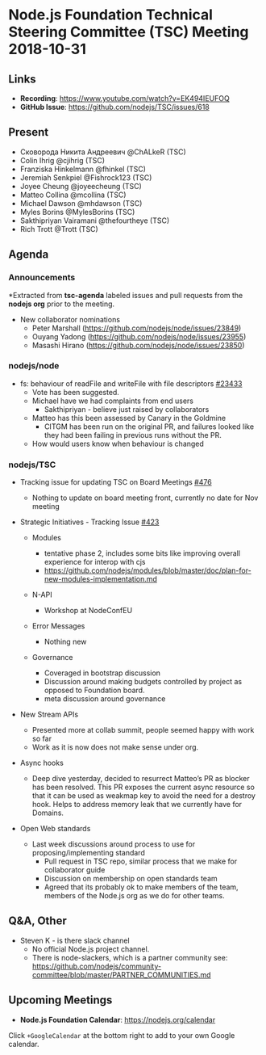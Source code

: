 # Node.js Foundation Technical Steering Committee (TSC) Meeting 2018-10-31

## Links

* **Recording**:  https://www.youtube.com/watch?v=EK494IEUFOQ
* **GitHub Issue**: https://github.com/nodejs/TSC/issues/618

## Present

* Сковорода Никита Андреевич @ChALkeR (TSC)
* Colin Ihrig @cjihrig (TSC)
* Franziska Hinkelmann @fhinkel (TSC)
* Jeremiah Senkpiel @Fishrock123 (TSC)
* Joyee Cheung @joyeecheung (TSC)
* Matteo Collina @mcollina (TSC)
* Michael Dawson @mhdawson (TSC)
* Myles Borins @MylesBorins (TSC)
* Sakthipriyan Vairamani @thefourtheye (TSC)
* Rich Trott @Trott (TSC)

## Agenda

### Announcements

*Extracted from **tsc-agenda** labeled issues and pull requests from the **nodejs org** prior to the meeting.

* New collaborator nominations
  * Peter Marshall (https://github.com/nodejs/node/issues/23849)
  * Ouyang Yadong (https://github.com/nodejs/node/issues/23955)
  * Masashi Hirano (https://github.com/nodejs/node/issues/23850)

### nodejs/node

* fs: behaviour of readFile and writeFile with file descriptors [#23433](https://github.com/nodejs/node/issues/23433)
  * Vote has been suggested.
  * Michael have we had complaints from end users
    * Sakthipriyan - believe just raised by collaborators
  * Matteo has this been assessed by Canary in the Goldmine
    * CITGM has been run on the original PR, and failures looked like they had been failing in previous runs
      without the PR.
  * How would users know when behaviour is changed

### nodejs/TSC

* Tracking issue for updating TSC on Board Meetings [#476](https://github.com/nodejs/TSC/issues/476)
  * Nothing to update on board meeting front, currently no date for Nov meeting

* Strategic Initiatives - Tracking Issue [#423](https://github.com/nodejs/TSC/issues/423)
  * Modules
    * tentative phase 2, includes some bits like improving overall experience for interop with cjs
    * https://github.com/nodejs/modules/blob/master/doc/plan-for-new-modules-implementation.md

  * N-API
    *  Workshop at NodeConfEU

  * Error Messages
    * Nothing new

  * Governance
    * Coveraged in bootstrap discussion
    * Discussion around making budgets controlled by project as opposed to Foundation board.
    * meta discussion around governance

* New Stream APIs
  * Presented more at collab summit, people seemed happy with work so far
  * Work as it is now does not make sense under org.

* Async hooks
  * Deep dive yesterday, decided to resurrect Matteo’s PR as blocker has been resolved.
    This PR exposes the current async resource so that it can be used as weakmap key to avoid
    the need for a destroy hook. Helps to address memory leak that we currently have for
    Domains.

* Open Web standards
  * Last week discussions around process to use for proposing/implementing standard
    * Pull request in TSC repo, similar process that we make for collaborator guide
    * Discussion on membership on open standards team
    * Agreed that its probably ok to make members of the team, members of the Node.js org
      as we do for other teams.

## Q&A, Other

* Steven K - is there  slack channel
  * No official Node.js project channel.
  * There is node-slackers, which is a partner community see: https://github.com/nodejs/community-committee/blob/master/PARTNER_COMMUNITIES.md

## Upcoming Meetings

* **Node.js Foundation Calendar**: https://nodejs.org/calendar

Click `+GoogleCalendar` at the bottom right to add to your own Google calendar.

